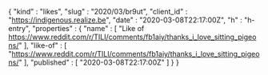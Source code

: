 {
  "kind" : "likes",
  "slug" : "2020/03/br9ut",
  "client_id" : "https://indigenous.realize.be",
  "date" : "2020-03-08T22:17:00Z",
  "h" : "h-entry",
  "properties" : {
    "name" : [ "Like of https://www.reddit.com/r/TILI/comments/fb1aiy/thanks_i_love_sitting_pigeons/" ],
    "like-of" : [ "https://www.reddit.com/r/TILI/comments/fb1aiy/thanks_i_love_sitting_pigeons/" ],
    "published" : [ "2020-03-08T22:17:00Z" ]
  }
}
